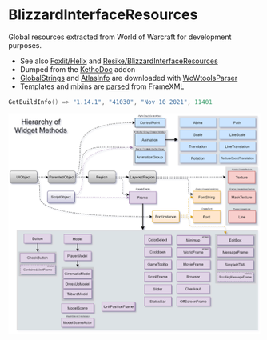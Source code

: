 # BlizzardInterfaceResources
Global resources extracted from World of Warcraft for development purposes.
* See also [Foxlit/Helix](https://www.townlong-yak.com/framexml/) and [Resike/BlizzardInterfaceResources](https://github.com/Resike/BlizzardInterfaceResources)
* Dumped from the [KethoDoc](https://github.com/Ketho/KethoDoc) addon
* [GlobalStrings](https://wow.tools/dbc/?dbc=globalstrings) and [AtlasInfo](https://wow.tools/dbc/?dbc=uitextureatlasmember) are downloaded with [WoWtoolsParser](https://github.com/Ketho/WoWtoolsParser)
* Templates and mixins are [parsed](https://github.com/Ketho/WowpediaApiDoc/blob/master/Projects/DumbXmlParser/DumbXmlParser.lua) from FrameXML
```lua
GetBuildInfo() => "1.14.1", "41030", "Nov 10 2021", 11401
```
![](https://raw.githubusercontent.com/Ketho/BlizzardInterfaceResources/classic/Resources/WidgetHierarchy.png)
